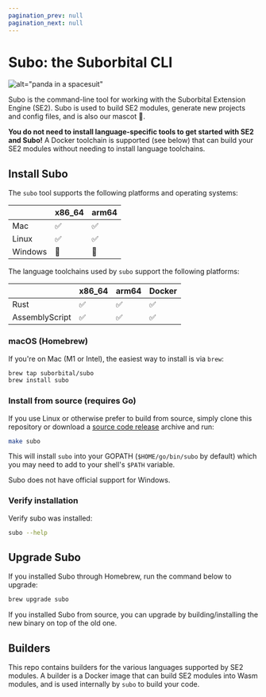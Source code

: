 ```yaml
---
pagination_prev: null
pagination_next: null
---
```


# Subo: the Suborbital CLI

![alt="panda in a spacesuit"](https://user-images.githubusercontent.com/5942370/129103528-8b013445-a8a2-44bb-8b39-65d912a66767.png)

Subo is the command-line tool for working with the Suborbital Extension Engine (SE2). Subo is used to build SE2 modules, generate new projects and config files, and is also our mascot 🐼.

**You do not need to install language-specific tools to get started with SE2 and Subo!** A Docker toolchain is supported (see below) that can build your SE2 modules without needing to install language toolchains.

## Install Subo

The `subo` tool supports the following platforms and operating systems:

|         | x86_64 | arm64 |
| ------- | ------ | ----- |
| Mac     | ✅     | ✅    |
| Linux   | ✅     | ✅    |
| Windows | 🚫     | 🚫    |

The language toolchains used by `subo` support the following platforms:

|                | x86_64 | arm64 | Docker |
| -------------- | ------ | ----- | ------ |
| Rust           | ✅     | ✅    | ✅     |
| AssemblyScript | ✅     | ✅    | ✅     |

### macOS (Homebrew)

If you're on Mac (M1 or Intel), the easiest way to install is via `brew`:

```bash
brew tap suborbital/subo
brew install subo
```

### Install from source (requires Go)

If you use Linux or otherwise prefer to build from source, simply clone this repository or download a [source code release](https://github.com/suborbital/subo/releases/latest) archive and run:

```bash
make subo
```

This will install `subo` into your GOPATH (`$HOME/go/bin/subo` by default) which you may need to add to your shell's `$PATH` variable.

Subo does not have official support for Windows.

### Verify installation

Verify subo was installed:

```bash
subo --help
```

## Upgrade Subo

If you installed Subo through Homebrew, run the command below to upgrade:

```bash
brew upgrade subo
```

If you installed Subo from source, you can upgrade by building/installing the new binary on top of the old one.

## Builders

This repo contains builders for the various languages supported by SE2 modules. A builder is a Docker image that can build SE2 modules into Wasm modules, and is used internally by `subo` to build your code.
